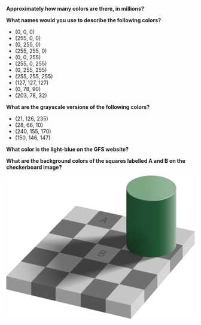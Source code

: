 **Approximately how many colors are there, in millions?**

**What names would you use to describe the following colors?**

- (0, 0, 0)
- (255, 0, 0)
- (0, 255, 0)
- (255, 255, 0)
- (0, 0, 255)
- (255, 0, 255)
- (0, 255, 255)
- (255, 255, 255)
- (127, 127, 127)
- (0, 78, 90)
- (203, 78, 32)

**What are the grayscale versions of the following colors?**

- (21, 126, 235)
- (28, 66, 10)
- (240, 155, 170)
- (150, 146, 147)

**What color is the light-blue on the GFS website?**

**What are the background colors of the squares labelled A and B on the checkerboard image?**

![](checker_shadow_illusion.png)
